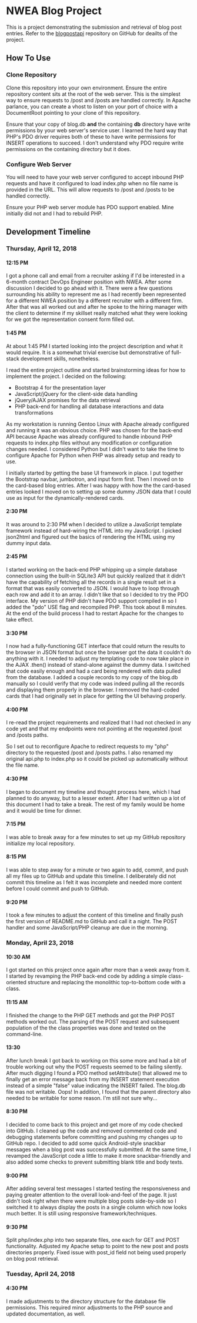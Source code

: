 # NWEA Blog Project

This is a project demonstrating the submission and retrieval of blog post
entries. Refer to the [blogpostapi](https://github.com/nwea-techops/blogpostapi)
repository on GitHub for deailts of the project.

## How To Use

### Clone Repository

Clone this repository into your own environment. Ensure the entire repository
content sits at the root of the web server. This is the simplest way to ensure
requests to /post and /posts are handled correctly. In Apache parlance, you
can create a vhost to listen on your port of choice with a DocumentRoot pointing
to your clone of this repository.

Ensure that your copy of blog.db **and** the containing **db** directory have
write permissions by your web server's service user. I learned the hard way that
PHP's PDO driver requires both of these to have write permissions for INSERT
operations to succeed. I don't understand why PDO require write permissions
on the containing directory but it does.

### Configure Web Server

You will need to have your web server configured to accept inbound PHP requests
and have it configured to load index.php when no file name is provided in the
URL. This will allow requests to /post and /posts to be handled correctly.

Ensure your PHP web server module has PDO support enabled. Mine initially did
not and I had to rebuild PHP.

## Development Timeline

### Thursday, April 12, 2018

#### 12:15 PM

I got a phone call and email from a recruiter asking if I'd be interested in a
6-month contract DevOps Engineer position with NWEA. After some discussion I
decided to go ahead with it. There were a few questions surrounding his ability
to represent me as I had recently been represented for a different NWEA position
by a different recruiter with a different firm. After that was all worked out
and after he spoke to the hiring manager with the client to determine if my
skillset really matched what they were looking for we got the representation
consent form filled out.

#### 1:45 PM

At about 1:45 PM I started looking into the project description and what it
would require. It is a somewhat trivial exercise but demonstrative of full-stack
development skills, nonetheless.

I read the entire project outline and started brainstorming ideas for how to
implement the project. I decided on the following:

* Bootstrap 4 for the presentation layer
* JavaScript/jQuery for the client-side data handling
* jQuery/AJAX promises for the data retrieval
* PHP back-end for handling all database interactions and data transformations

As my workstation is running Gentoo Linux with Apache already configured and
running it was an obvious choice. PHP was chosen for the back-end API because
Apache was already configured to handle inbound PHP requests to index.php files
without any modification or configuration changes needed. I considered Python
but I didn't want to take the time to configure Apache for Python when PHP was
already setup and ready to use.

I initially started by getting the base UI framework in place. I put together
the Bootstrap navbar, jumbotron, and input form first. Then I moved on to the
card-based blog entries. After I was happy with how the the card-based entries
looked I moved on to setting up some dummy JSON data that I could use as input
for the dynamically-rendered cards.

#### 2:30 PM

It was around to 2:30 PM when I decided to utilize a JavaScript template
framework instead of hard-wiring the HTML into my JavaScript. I picked json2html
and figured out the basics of rendering the HTML using my dummy input data.

#### 2:45 PM

I started working on the back-end PHP whipping up a simple database connection
using the built-in SQLite3 API but quickly realized that it didn't have the
capability of fetching all the records in a single result set in a format that
was easily converted to JSON. I would have to loop through each row and add it
to an array. I didn't like that so I decided to try the PDO interface. My
version of PHP didn't have PDO support compiled in so I added the "pdo" USE flag
and recompiled PHP. This took about 8 minutes. At the end of the build process
I had to restart Apache for the changes to take effect.

#### 3:30 PM

I now had a fully-functioning GET interface that could return the results to
the browser in JSON format but once the browser got the data it couldn't do
anything with it. I needed to adjust my templating code to now take place in the
AJAX .then() instead of stand-alone against the dummy data. I switched that code
easily enough and had a card being rendered with data pulled from the database.
I added a couple records to my copy of the blog.db manually so I could verify
that my code was indeed pulling all the records and displaying them properly in
the browser. I removed the hard-coded cards that I had originally set in place
for getting the UI behaving properly.

#### 4:00 PM

I re-read the project requirements and realized that I had not checked in any
code yet and that my endpoints were not pointing at the requested /post and
/posts paths.

So I set out to reconfigure Apache to redirect requests to my "php" directory
to the requested /post and /posts paths. I also renamed my original api.php to
index.php so it could be picked up automatically without the file name.

#### 4:30 PM

I began to document my timeline and thought process here, which I had planned to
do anyway, but to a lesser extent. After I had written up a lot of this document
I had to take a break. The rest of my family would be home and it would be time
for dinner.

#### 7:15 PM

I was able to break away for a few minutes to set up my GitHub repository initialize
my local repository.

#### 8:15 PM
I was able to step away for a minute or two again to add, commit, and push all my
files up to GitHub and update this timeline. I deliberately did not commit this
timeline as I felt it was incomplete and needed more content before I could
commit and push to GitHub.

#### 9:20 PM

I took a few minutes to adjust the content of this timeline and finally push the
first version of README.md to GitHub and call it a night. The POST handler and
some JavaScript/PHP cleanup are due in the morning.

### Monday, April 23, 2018

#### 10:30 AM

I got started on this project once again after more than a week away from it. I
started by revamping the PHP back-end code by adding a simple class-oriented
structure and replacing the monolithic top-to-bottom code with a class.

#### 11:15 AM

I finished the change to the PHP GET methods and got the PHP POST methods worked
out. The parsing of the POST request and subsequent population of the the class
properties was done and tested on the command-line.

#### 13:30

After lunch break I got back to working on this some more and had a bit of trouble
working out why the POST requests seemed to be failing silently. After much digging
I found a PDO method setAttribute() that allowed me to finally get an error message
back from my INSERT statement execution instead of a simple "false" value indicating
the INSERT failed. The blog.db file was not writable. Oops! In addition, I found that
the parent directory also needed to be writable for some reason. I'm still not sure
why...

#### 8:30 PM

I decided to come back to this project and get more of my code checked into GitHub.
I cleaned up the code and removed commented code and debugging statements before
committing and pushing my changes up to GitHub repo. I decided to add some quick
Android-style snackbar messages when a blog post was successfully submitted. At the
same time, I revamped the JavaScript code a little to make it more snackbar-friendly
and also added some checks to prevent submitting blank title and body texts.

#### 9:00 PM

After adding several test messages I started testing the responsiveness and paying
greater attention to the overall look-and-feel of the page. It just didn't look right
when there were multiple blog posts side-by-side so I switched it to always display
the posts in a single column which now looks much better. It is still using responsive
framework/techniques.

#### 9:30 PM

Split php/index.php into two separate files, one each for GET and POST functionality.
Adjusted my Apache setup to point to the new post and posts directories properly.
Fixed issue with post_id field not being used properly on blog post retrieval.

### Tuesday, April 24, 2018

#### 4:30 PM

I made adjustments to the directory structure for the database file permissions. This
required minor adjustments to the PHP source and updated documentation, as well.
